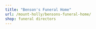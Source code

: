 ```yaml
---
title: "Benson's Funeral Home"
url: /mount-holly/bensons-funeral-home/
shop: funeral directors
---
```

